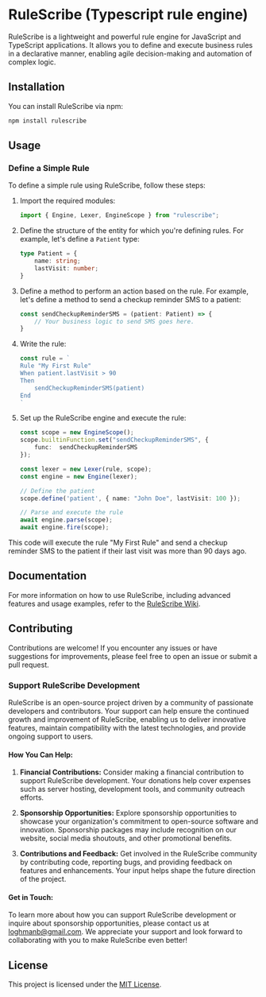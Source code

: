 # RuleScribe (Typescript rule engine)

RuleScribe is a lightweight and powerful rule engine for JavaScript and TypeScript applications. It allows you to define and execute business rules in a declarative manner, enabling agile decision-making and automation of complex logic.

## Installation

You can install RuleScribe via npm:

```bash
npm install rulescribe
```

## Usage

### Define a Simple Rule

To define a simple rule using RuleScribe, follow these steps:

1. Import the required modules:

    ```typescript
    import { Engine, Lexer, EngineScope } from "rulescribe";
    ```

2. Define the structure of the entity for which you're defining rules. For example, let's define a `Patient` type:

    ```typescript
    type Patient = {
        name: string;
        lastVisit: number;
    }
    ```

3. Define a method to perform an action based on the rule. For example, let's define a method to send a checkup reminder SMS to a patient:

    ```typescript
    const sendCheckupReminderSMS = (patient: Patient) => {
        // Your business logic to send SMS goes here.
    }
    ```

4. Write the rule:

    ```typescript
    const rule = `
    Rule "My First Rule"
    When patient.lastVisit > 90
    Then
        sendCheckupReminderSMS(patient)
    End
    `
    ```

5. Set up the RuleScribe engine and execute the rule:

    ```typescript
    const scope = new EngineScope();
    scope.builtinFunction.set("sendCheckupReminderSMS", {
        func:  sendCheckupReminderSMS
    });

    const lexer = new Lexer(rule, scope);
    const engine = new Engine(lexer);

    // Define the patient
    scope.define('patient', { name: "John Doe", lastVisit: 100 });

    // Parse and execute the rule
    await engine.parse(scope);
    await engine.fire(scope);
    ```

This code will execute the rule "My First Rule" and send a checkup reminder SMS to the patient if their last visit was more than 90 days ago.

## Documentation

For more information on how to use RuleScribe, including advanced features and usage examples, refer to the [RuleScribe Wiki](https://github.com/loghmanb/rulescribe/wiki).

## Contributing

Contributions are welcome! If you encounter any issues or have suggestions for improvements, please feel free to open an issue or submit a pull request.

### Support RuleScribe Development

RuleScribe is an open-source project driven by a community of passionate developers and contributors. Your support can help ensure the continued growth and improvement of RuleScribe, enabling us to deliver innovative features, maintain compatibility with the latest technologies, and provide ongoing support to users.

#### How You Can Help:

1. **Financial Contributions:** Consider making a financial contribution to support RuleScribe development. Your donations help cover expenses such as server hosting, development tools, and community outreach efforts.

2. **Sponsorship Opportunities:** Explore sponsorship opportunities to showcase your organization's commitment to open-source software and innovation. Sponsorship packages may include recognition on our website, social media shoutouts, and other promotional benefits.

3. **Contributions and Feedback:** Get involved in the RuleScribe community by contributing code, reporting bugs, and providing feedback on features and enhancements. Your input helps shape the future direction of the project.

#### Get in Touch:

To learn more about how you can support RuleScribe development or inquire about sponsorship opportunities, please contact us at [loghmanb@gmail.com](mailto:loghmanb@gmail.com). We appreciate your support and look forward to collaborating with you to make RuleScribe even better!

## License

This project is licensed under the [MIT License](https://github.com/loghmanb/rulescribe/blob/main/LICENSE).


